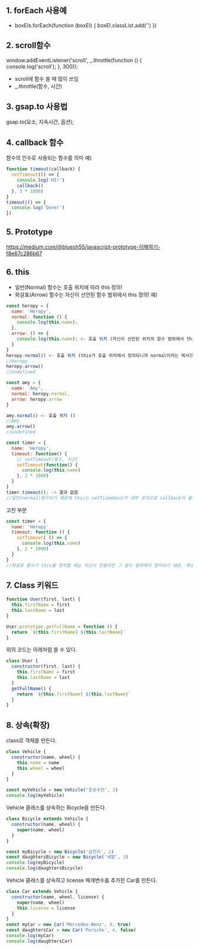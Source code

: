 ## 1. forEach 사용예
  - boxEls.forEach(function (boxEl) {
      boxEl.classList.add('')
    })

## 2. scroll함수
window.addEventListener('scroll', _.throttle(function () {
  console.log('scroll');
}, 300));  
-  scroll에 함수 쓸 때 많이 쓰임
- _.throttle(함수, 시간) 

## 3. gsap.to 사용법
gsap.to(요소, 지속시간, 옵션);

## 4. callback 함수
함수의 인수로 사용되는 함수를 의미
예)
```javascript
function timeout(callback) {
  setTimeout(() => {
    console.log('HI!')
    callback()
  }, 3 * 1000)
}
timeout(() => {
  console.log('Done!')
})
```

## 5. Prototype
https://medium.com/@bluesh55/javascript-prototype-이해하기-f8e67c286b67

## 6. this
- 일반(Normal) 함수는 호출 위치에 따라 this 정의!
- 화살표(Arrow) 함수는 자신이 선언된 함수 범위에서 this 정의!
예)
```javascript
const heropy = {
  name: 'Heropy',
  normal: function () {
    console.log(this.name);
  },
  arrow: () => {
    console.log(this.name); <- 호출 위치 (자신이 선언된 위치의 함수 범위에서 this가 정의되기 때문에 화살표 함수가 선언된 그 영역의 함수 범위를 this로 참조)
  }
}
heropy.normal() <- 호출 위치 (this가 호출 위치에서 정의되니까 normal이라는 메서드가 실행되는 호출위치에 연결된 객체의 인스턴스에 연결됨)
//Heropy
heropy.arrow()
//undefined

const amy = {
  name: 'Amy',
  normal: heropy.normal,
  arrow: heropy.arrow
}

amy.normal() <- 호출 위치 ()
//Amy
amy.arrow()
//undefined
```
```javascript
const timer = {
  name: 'Heropy',
  timeout: function() {
    // setTimeout(함수, 시간)
    setTimeout(function() {
      console.log(this.name) 
    }, 2 * 1000)
  }
}
timer.timeout(); -> 결과 없음
//일반(normal)함수이기 때문에 this는 setTiimeOout의 내부 로직으로 callback이 들어가서 어디선가 실행이 됨. this.name이 timer의 name 부분으로 지칭해서 출력하길 원했다면 이렇게 하면 안됨. console.log(this.name)은 setTimeout의 로직 어딘가에서 실행되기 때문. -> 화살표 함수로 바꿔야 한다
```
고친 부분
```javascript
const timer = {
  name: 'Heropy'
  timeout: function () {
    setTimeout( () => {
      console.log(this.name)
    }, 2 * 1000)
  }
}
//화살표 함수가 this를 정의할 때는 자신이 만들어진 그 함수 범위에서 정의되기 때문. 화살표 함수를 감싸고 있는 추가적인 함수범위에서 정의된다는 것. => setTimeout이나 setInterval 등 timer 함수를 사용할 때는 콜백으로 일반함수보다는 화살표함수를 쓰는 게 활용도가 더 높음.
```
## 7. Class 키워드
```javascript
function User(first, last) {
  this.firstName = first
  this.lastName = last
}

User.prototype.getFullName = function () {
  return `${this.firstName} ${this.lastName}`
}
```
위의 코드는 아래처럼 쓸 수 있다.
```javascript
class User {
  constructor(first, last) {
    this.firstName = first
    this.lastName = last
  }
  getFullName() {
    return `${this.firstName} ${this.lastName}`
  }
}
```
## 8. 상속(확장)
class로 객체를 만든다.
```javascript
class Vehicle {
  constructor(name, wheel) {
    this.name = name
    this.wheel = wheel
  }
}

const myVehicle = new Vehicle('운송수단', 2)
console.log(myVehicle)

```
Vehicle 클래스를 상속하는 Bicycle을 만든다.
```javascript
class Bicycle extends Vehicle {
  constructor(name, wheel) {
    super(name, wheel)
  }
}

const myBicycle = new Bicycle('삼천리', 2)
const daughtersBicycle = new Bicycle('세발', 3)
console.log(myBicycle)
console.log(daughtersBicycle)
```
Vehicle 클래스를 상속하고 license 매개변수를 추가한 Car를 만든다.

```javascript
class Car extends Vehicle {
  constructor(name, wheel, license) {
    super(name, wheel)
    this.license = license
  }
}
const myCar = new Car('Mercedez-Benz', 4, true)
const daughtersCar = new Car('Porsche', 4, false)
console.log(myCar)
console.log(daughtersCar)
```